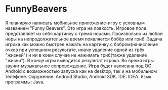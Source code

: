 # FunnyBeavers
  Я планирую написать мобильное приложение-игру с условным названием "Funny Beavers".
Это игра на ловкость. Игровое поле представляет из себя картинку с тремя норами. Произвольно 
из любой норы на непродолжительное время появляется бобёр или гриб. Задача игрока как можно 
быстрее нажать на картинку с бобром(начисление очков при успешном результате, иначе удаление 
одной из трёх "жизней") и ни в коем случае не нажимать гриб(также удаление "жизни"). В конце 
игры выводится результат игрока. Во время игры звучит музыкальное сопровождение. 
  Игра будет написана под ОС Android с возможностью запуска как на desktop, так и на мобильном телефоне. 
  Окружение: Android Studio, Android SDK. 
  IDE: IDEA. 
  Язык программы: Java.
